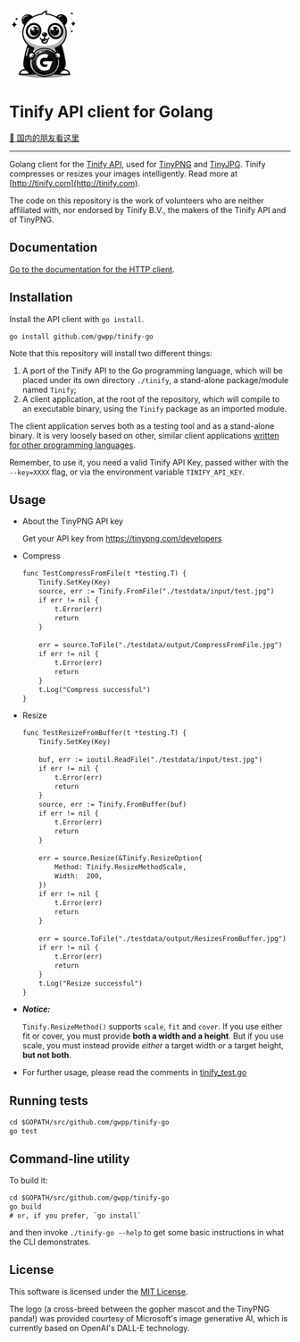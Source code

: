 ![Tinify API client for Golang logo](assets/tinify-go-logo-pangopher-128x128.png)

# Tinify API client for Golang

[:book: 国内的朋友看这里](http://www.jianshu.com/p/5c4161db4ac8)

---

Golang client for the [Tinify API](https://tinypng.com/developers/reference), used for [TinyPNG](https://tinypng.com) and [TinyJPG](https://tinyjpg.com). Tinify compresses or resizes your images intelligently. Read more at [http://tinify.com](http://tinify.com).

The code on this repository is the work of volunteers who are neither affiliated with, nor endorsed by Tinify B.V., the makers of the Tinify API and of TinyPNG.

## Documentation

[Go to the documentation for the HTTP client](https://tinypng.com/developers/reference).

## Installation

Install the API client with `go install`.

```shell
go install github.com/gwpp/tinify-go
```

Note that this repository will install two different things:

1. A port of the Tinify API to the Go programming language, which will be placed under its own directory `./tinify`, a stand-alone package/module named `Tinify`;
2. A client application, at the root of the repository, which will compile to an executable binary, using the `Tinify` package as an imported module.

The client application serves both as a testing tool and as a stand-alone binary. It is very loosely based on other, similar client applications [written for other programming languages](https://github.com/tinify/).

Remember, to use it, you need a valid Tinify API Key, passed wither with the `--key=XXXX` flag, or via the environment variable `TINIFY_API_KEY`.

## Usage

- About the TinyPNG API key

    Get your API key from https://tinypng.com/developers

- Compress

    ```golang
    func TestCompressFromFile(t *testing.T) {
        Tinify.SetKey(Key)
        source, err := Tinify.FromFile("./testdata/input/test.jpg")
        if err != nil {
            t.Error(err)
            return
        }

        err = source.ToFile("./testdata/output/CompressFromFile.jpg")
        if err != nil {
            t.Error(err)
            return
        }
        t.Log("Compress successful")
    }
    ```

- Resize

    ```golang
    func TestResizeFromBuffer(t *testing.T) {
        Tinify.SetKey(Key)

        buf, err := ioutil.ReadFile("./testdata/input/test.jpg")
        if err != nil {
            t.Error(err)
            return
        }
        source, err := Tinify.FromBuffer(buf)
        if err != nil {
            t.Error(err)
            return
        }

        err = source.Resize(&Tinify.ResizeOption{
            Method: Tinify.ResizeMethodScale,
            Width:  200,
        })
        if err != nil {
            t.Error(err)
            return
        }

        err = source.ToFile("./testdata/output/ResizesFromBuffer.jpg")
        if err != nil {
            t.Error(err)
            return
        }
        t.Log("Resize successful")
    }
    ```

- **_Notice:_**

    `Tinify.ResizeMethod()` supports `scale`, `fit` and `cover`. If you use either fit or cover, you must provide **both a width and a height**. But if you use scale, you must instead provide _either_ a target width _or_ a target height, **but not both**.

- For further usage, please read the comments in [tinify_test.go](./tinify_test.go)

## Running tests

```shell
cd $GOPATH/src/github.com/gwpp/tinify-go
go test
```

## Command-line utility

To build it:

```shell
cd $GOPATH/src/github.com/gwpp/tinify-go
go build
# or, if you prefer, `go install`
```

and then invoke `./tinify-go --help` to get some basic instructions in what the CLI demonstrates.

## License

This software is licensed under the [MIT License](LICENSE).

The logo (a cross-breed between the gopher mascot and the TinyPNG panda!) was provided courtesy of Microsoft's image generative AI, which is currently based on OpenAI's DALL-E technology.
